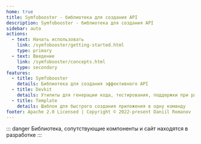 ```yaml
---
home: true
title: Symfobooster - библиотека для создания API
description: Symfobooster - библиотека для создания API
sidebar: auto
actions:
  - text: Начать использовать
    link: /symfobooster/getting-started.html
    type: primary
  - text: Введение
    link: /symfobooster/concepts.html
    type: secondary
features:
  - title: Symfobooster
    details: Библиотека для создания эффективного API
  - title: Devkit
    details: Утилиты для генерации кода, тестирования, поддержки при разработке
  - title: Template
    details: Шаблон для быстрого создания приложения в одну команду
footer: Apache 2.0 Licensed | Copyright © 2022-present Daniil Romanov
---
```


::: danger
Библиотека, сопутствующие компоненты и сайт находятся в разработке
:::
